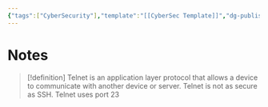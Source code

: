 ```yaml
---
{"tags":["CyberSecurity"],"template":"[[CyberSec Template]]","dg-publish":true,"permalink":"/600-coding/security/notes/cybersec-telnet/","dgPassFrontmatter":true}
---
```



# Notes
> [!definition] 
> Telnet is an application layer protocol that allows a device to communicate with another device or server. Telnet is not as secure as SSH. Telnet uses port 23


